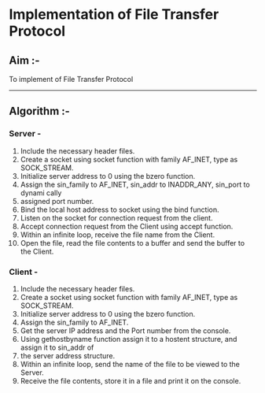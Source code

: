 # Implementation of File Transfer Protocol

## Aim :-

To implement of File Transfer Protocol

---

## Algorithm :-

### Server -

1. Include the necessary header files.
2. Create a socket using socket function with family AF_INET, type as SOCK_STREAM.
3. Initialize server address to 0 using the bzero function.
4. Assign the sin_family to AF_INET, sin_addr to INADDR_ANY, sin_port to dynami cally
5. assigned port number.
6. Bind the local host address to socket using the bind function.
7. Listen on the socket for connection request from the client.
8. Accept connection request from the Client using accept function.
9. Within an infinite loop, receive the file name from the Client.
10. Open the file, read the file contents to a buffer and send the buffer to the Client.

### Client -

1. Include the necessary header files.
2. Create a socket using socket function with family AF_INET, type as SOCK_STREAM.
3. Initialize server address to 0 using the bzero function.
4. Assign the sin_family to AF_INET.
5. Get the server IP address and the Port number from the console.
6. Using gethostbyname function assign it to a hostent structure, and assign it to sin_addr of
7. the server address structure.
8. Within an infinite loop, send the name of the file to be viewed to the Server.
9. Receive the file contents, store it in a file and print it on the console.
